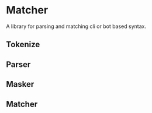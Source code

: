 # Matcher

A library for parsing and matching cli or bot based syntax.


## Tokenize


## Parser


## Masker


## Matcher


